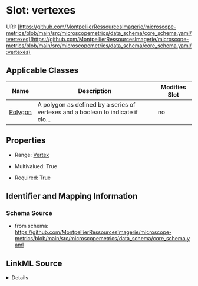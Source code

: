 # Slot: vertexes

URI: [https://github.com/MontpellierRessourcesImagerie/microscope-metrics/blob/main/src/microscopemetrics/data_schema/core_schema.yaml/:vertexes](https://github.com/MontpellierRessourcesImagerie/microscope-metrics/blob/main/src/microscopemetrics/data_schema/core_schema.yaml/:vertexes)



<!-- no inheritance hierarchy -->




## Applicable Classes

| Name | Description | Modifies Slot |
| --- | --- | --- |
[Polygon](Polygon.md) | A polygon as defined by a series of vertexes and a boolean to indicate if clo... |  no  |







## Properties

* Range: [Vertex](Vertex.md)

* Multivalued: True

* Required: True





## Identifier and Mapping Information







### Schema Source


* from schema: https://github.com/MontpellierRessourcesImagerie/microscope-metrics/blob/main/src/microscopemetrics/data_schema/core_schema.yaml




## LinkML Source

<details>
```yaml
name: vertexes
from_schema: https://github.com/MontpellierRessourcesImagerie/microscope-metrics/blob/main/src/microscopemetrics/data_schema/core_schema.yaml
rank: 1000
multivalued: true
alias: vertexes
owner: Polygon
domain_of:
- Polygon
range: Vertex
required: true
inlined: true
inlined_as_list: true

```
</details>